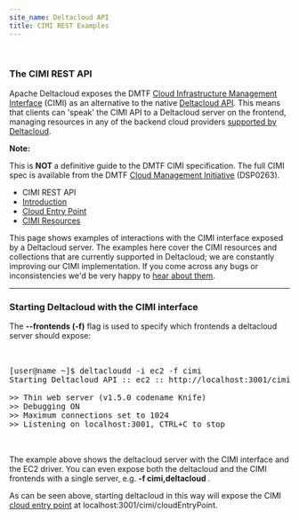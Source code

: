 ```yaml
---
site_name: Deltacloud API
title: CIMI REST Examples
---
```


<br/>

<div class="row">
  <div class="span9">

<h3 id="rest">The CIMI REST API</h3>

<p>
Apache Deltacloud exposes the DMTF <a href="http://dmtf.org/cloud">Cloud Infrastructure Management Interface</a> (CIMI) as an alternative to the native <a href="/rest-api.html">Deltacloud API</a>. This means that clients can 'speak' the CIMI API to a Deltacloud server on the frontend, managing resources in any of the backend cloud providers <a href="/drivers.html#drivers">supported by Deltacloud</a>.
</p>


<div class="alert alert-error">
  <strong>Note: </strong>
  <p>
    This is <strong> NOT </strong> a definitive guide to the DMTF CIMI specification. The full CIMI spec is available from the DMTF <a href="http://dmtf.org/cloud">Cloud Management Initiative</a> (DSP0263).
  </p>
</div>

 </div>

  <div class="span3">

<ul class="nav nav-list well">
  <li class="nav-header">
    CIMI REST API
  </li>
  <li class="active"><a href="/cimi-rest.html">Introduction</a></li>
  <li><a href="/cimi-rest-entry-point.html">Cloud Entry Point</a></li>
  <li><a href="/cimi-rest-collections.html">CIMI Resources</a></li>
</ul>

  </div>

</div>
<p>
This page shows examples of interactions with the CIMI interface exposed by a Deltacloud server. The examples here cover the CIMI resources and collections that are currently supported in Deltacloud; we are constantly improving our CIMI implementation. If you come across any bugs or inconsistencies we'd be very happy to <a href="/contact.html">hear about them</a>.
</p>

<hr>

<h3 id="cimi_rest_introduction">Starting Deltacloud with the CIMI interface</h3>

The <strong> --frontends (-f)</strong> flag is used to specify which frontends a deltacloud server should expose:
<br/>
<br/>
<pre>

[user@name ~]$ deltacloudd -i ec2 -f cimi
Starting Deltacloud API :: ec2 :: http://localhost:3001/cimi/cloudEntryPoint

>> Thin web server (v1.5.0 codename Knife)
>> Debugging ON
>> Maximum connections set to 1024
>> Listening on localhost:3001, CTRL+C to stop

</pre>
<br/>
The example above shows the deltacloud server with the CIMI interface and the EC2 driver. You can even expose both the deltacloud and the CIMI frontends with a single server, e.g. <strong> -f cimi,deltacloud </strong>.

As can be seen above, starting deltacloud in this way will expose the CIMI <a href="/cimi-rest-entry-point.html">cloud entry point</a> at localhost:3001/cimi/cloudEntryPoint.


